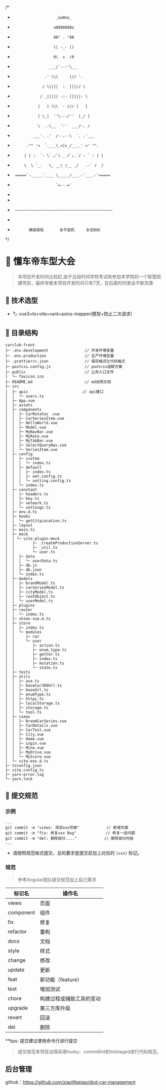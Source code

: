 <!--
 * @Author: xiaolifeipiao
 * @Description: 
 * @version: 0.0.0
 * @Date: 2021-07-07 14:21:29
 * @LastEditTime: 2021-07-17 11:23:21
 * @LastEditors: xiaolifeipiao
 * @FilePath: \README.md
-->
/*
 *                        _oo0oo_
 *                       o8888888o
 *                       88" . "88
 *                       (| -_- |)
 *                       0\  =  /0
 *                     ___/`---'\___
 *                   .' \\|     |// '.
 *                  / \\|||  :  |||// \
 *                 / _||||| -:- |||||- \
 *                |   | \\\  - /// |   |
 *                | \_|  ''\---/''  |_/ |
 *                \  .-\__  '-'  ___/-. /
 *              ___'. .'  /--.--\  `. .'___
 *           ."" '<  `.___\_<|>_/___.' >' "".
 *          | | :  `- \`.;`\ _ /`;.`/ - ` : | |
 *          \  \ `_.   \_ __\ /__ _/   .-` /  /
 *      =====`-.____`.___ \_____/___.-`___.-'=====
 *                        `=---='
 * 
 * 
 *      ~~~~~~~~~~~~~~~~~~~~~~~~~~~~~~~~~~~~~~~~~~~
 * 
 *            佛祖保佑       永不宕机     永无BUG
 */

# 🚗 懂车帝车型大会

>本项目开发时间比较赶,由于近段时间学校考试和参加本学院的一个智慧团建项目，最终导致本项目开发时间只有7天，在后面时间里会不断完善

## 📗 技术选型

* 🏷️ vue3+ts+vite+vant+axios-mapper(模型+防止二次请求)

## 📔 目录结构

```
carclub-front
├─ .env.development                // 开发环境变量
├─ .env.production                 // 生产环境变量
├─ .prettierrc.json                // 保存格式化代码格式
├─ postcss.config.js               // postcss适配方案
├─ public                          // 公共入口文件
│  └─ favicon.ico
├─ README.md                       // md说明文档
├─ src                          
│  ├─ apis                        // api接口
│  │  └─ users.ts
│  ├─ App.vue                     
│  ├─ assets
│  ├─ components
│  │  ├─ CarRotates .vue
│  │  ├─ CarSeriesItem.vue
│  │  ├─ HelloWorld.vue
│  │  ├─ Model.vue
│  │  ├─ MyNavBar.vue
│  │  ├─ MyRate.vue
│  │  ├─ MyTabBar.vue
│  │  ├─ SelectQueryNav.vue
│  │  └─ SeriesItem.vue
│  ├─ config
│  │  ├─ custom
│  │  │  └─ index.ts
│  │  ├─ default
│  │  │  ├─ index.ts
│  │  │  ├─ net.config.ts
│  │  │  └─ setting.config.ts
│  │  └─ index.ts
│  ├─ constant
│  │  ├─ headers.ts
│  │  ├─ key.ts
│  │  ├─ network.ts
│  │  └─ settings.ts
│  ├─ env.d.ts
│  ├─ hooks
│  │  └─ getCityLocation.ts
│  ├─ layout
│  ├─ main.ts
│  ├─ mock
│  │ └─ vite-plugin-mock
│  │        ├─ _createProductionServer.ts
│  │        ├─ _util.ts
│  │        └─ user.ts
│  │  ├─ data
│  │  │  └─ userData.ts
│  │  ├─ db.js
│  │  ├─ db.json
│  │  └─ index.ts
│  ├─ models
│  │  ├─ brandModel.ts
│  │  ├─ carSeriesModel.ts
│  │  ├─ cityModel.ts
│  │  ├─ rootObject.ts
│  │  └─ userModel.ts
│  ├─ plugins
│  ├─ router
│  │  └─ index.ts
│  ├─ shims-vue.d.ts
│  ├─ store
│  │  ├─ index.ts
│  │  └─ modules
│  │     ├─ car
│  │     └─ user
│  │        ├─ action.ts
│  │        ├─ enum_type.ts
│  │        ├─ getter.ts
│  │        ├─ index.ts
│  │        ├─ mutation.ts
│  │        └─ state.ts
│  ├─ tests
│  ├─ utils
│  │  ├─ ase.ts
│  │  ├─ baseCar360Url.ts
│  │  ├─ baseUrl.ts
│  │  ├─ enumType.ts
│  │  ├─ https.ts
│  │  ├─ localStorage.ts
│  │  ├─ storage.ts
│  │  └─ tool.ts
│  ├─ views
│  │  ├─ BrandCarSeries.vue
│  │  ├─ CarDetails.vue
│  │  ├─ CarTest.vue
│  │  ├─ City.vue
│  │  ├─ Home.vue
│  │  ├─ Login.vue
│  │  ├─ Mine.vue
│  │  ├─ MyDrive.vue
│  │  └─ MyScore.vue
│  └─ vite-env.d.ts
├─ tsconfig.json
├─ vite.config.ts
├─ yarn-error.log
└─ yarn.lock

```

## 📒 提交规范

### 示例

```git
...
git commit -m "views: 添加xxx页面"            // 新增页面
git commit -m "fix: 修复xxx Bug"             // 修复一些问题
git commit -m "del: 删除部分...."            // 删除部分内容
...
```

* 请按照规范格式提交，总的要求是提交前加上对应的 `[xxx]` 标记。

### 规范

> 参考Angular团队提交规范加上自己需求 

标记名  | 操作名
------------- | -------------
views  | 页面
component  | 组件
fix |   修复
refactor    |   重构
docs    |   文档
style   |   样式
change  |   修改
update  |   更新
feat | 新功能（feature）
test | 增加测试
chore | 构建过程或辅助工具的变动
upgrade |第三方库升级
revert | 回滚
del | 删除

**tips: 提交建议使用命令行进行提交

>提交规范本项目没得采用husky、commitlint和lintstaged进行代码规范。

## 后台管理

github：https://github.com/xiaolifeipiao/dcd-car-management

